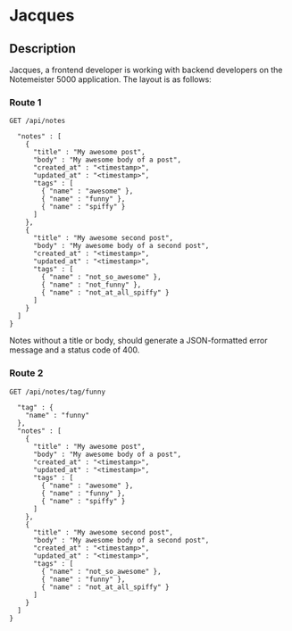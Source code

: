 # Jacques

## Description

Jacques, a frontend developer is working with backend developers on the Notemeister 5000 application.  The layout is as follows:

### Route 1
`GET /api/notes`

```{
  "notes" : [
    {
      "title" : "My awesome post",
      "body" : "My awesome body of a post",
      "created_at" : "<timestamp>",
      "updated_at" : "<timestamp>",
      "tags" : [
        { "name" : "awesome" },
        { "name" : "funny" },
        { "name" : "spiffy" }
      ]
    },
    {
      "title" : "My awesome second post",
      "body" : "My awesome body of a second post",
      "created_at" : "<timestamp>",
      "updated_at" : "<timestamp>",
      "tags" : [
        { "name" : "not_so_awesome" },
        { "name" : "not_funny" },
        { "name" : "not_at_all_spiffy" }
      ]
    }
  ]
}
```


Notes without a title or body, should generate a JSON-formatted error message and a status code of 400.

### Route 2
`GET /api/notes/tag/funny`

```{
  "tag" : {
    "name" : "funny"
  },
  "notes" : [
    {
      "title" : "My awesome post",
      "body" : "My awesome body of a post",
      "created_at" : "<timestamp>",
      "updated_at" : "<timestamp>",
      "tags" : [
        { "name" : "awesome" },
        { "name" : "funny" },
        { "name" : "spiffy" }
      ]
    },
    {
      "title" : "My awesome second post",
      "body" : "My awesome body of a second post",
      "created_at" : "<timestamp>",
      "updated_at" : "<timestamp>",
      "tags" : [
        { "name" : "not_so_awesome" },
        { "name" : "funny" },
        { "name" : "not_at_all_spiffy" }
      ]
    }
  ]
}
```
